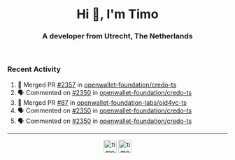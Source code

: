 <h1 align="center">Hi 👋, I'm Timo</h1>
<h3 align="center">A developer from Utrecht, The Netherlands</h3>
<br/>
<!-- https://github.com/rahuldkjain/github-profile-readme-generator --!>

<!--  <p align="left"><img src="https://github-readme-stats.vercel.app/api?username=timoglastra&show_icons=true&count_private=true&" alt="timoglastra" /></p> --!>

<!--
Github language stats
<p align="left"><img src="https://github-readme-stats.vercel.app/api/top-langs/?username=timoglastra&layout=compact" alt="timoglastra" /><p>
-->

<!-- Codestats language stats -->
<!-- <p align="left"><img src="https://codestats-readme.vercel.app/api/top-langs/?username=timoglastra&layout=compact&language_count=12" alt="timoglastra" /><p>    --!>
  
<h3>Recent Activity</h3>

<!--START_SECTION:activity-->
1. 🎉 Merged PR [#2357](https://github.com/openwallet-foundation/credo-ts/pull/2357) in [openwallet-foundation/credo-ts](https://github.com/openwallet-foundation/credo-ts)
2. 🗣 Commented on [#2350](https://github.com/openwallet-foundation/credo-ts/pull/2350#issuecomment-3175030936) in [openwallet-foundation/credo-ts](https://github.com/openwallet-foundation/credo-ts)
3. 🎉 Merged PR [#87](https://github.com/openwallet-foundation-labs/oid4vc-ts/pull/87) in [openwallet-foundation-labs/oid4vc-ts](https://github.com/openwallet-foundation-labs/oid4vc-ts)
4. 🗣 Commented on [#2350](https://github.com/openwallet-foundation/credo-ts/pull/2350#issuecomment-3174977073) in [openwallet-foundation/credo-ts](https://github.com/openwallet-foundation/credo-ts)
5. 🗣 Commented on [#2350](https://github.com/openwallet-foundation/credo-ts/pull/2350#issuecomment-3174922290) in [openwallet-foundation/credo-ts](https://github.com/openwallet-foundation/credo-ts)
<!--END_SECTION:activity-->

---

<p align="center">
<a href="https://twitter.com/timoglastra" target="blank"><img align="center" src="https://cdn.jsdelivr.net/npm/simple-icons@3.0.1/icons/twitter.svg" alt="timoglastra" height="30" width="30" /></a>
<a href="https://linkedin.com/in/timoglastra" target="blank"><img align="center" src="https://cdn.jsdelivr.net/npm/simple-icons@3.0.1/icons/linkedin.svg" alt="timoglastra" height="30" width="30" /></a>
</p>



